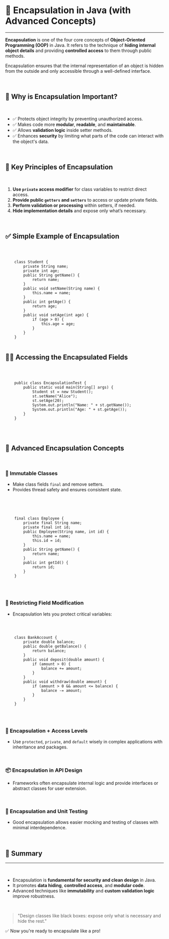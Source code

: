 # 🔐 Encapsulation in Java (with Advanced Concepts)

---

**Encapsulation** is one of the four core concepts of **Object-Oriented Programming (OOP)** in Java. It refers to the technique of **hiding internal object details** and providing **controlled access** to them through public methods.

Encapsulation ensures that the internal representation of an object is hidden from the outside and only accessible through a well-defined interface.

<br/>

## 🚀 Why is Encapsulation Important?

<br/>

* ✅ Protects object integrity by preventing unauthorized access.
* ✅ Makes code more **modular**, **readable**, and **maintainable**.
* ✅ Allows **validation logic** inside setter methods.
* ✅ Enhances **security** by limiting what parts of the code can interact with the object's data.

<br/>

## 🧱 Key Principles of Encapsulation
<br/>

1. **Use `private` access modifier** for class variables to restrict direct access.
2. **Provide public `getters` and `setters`** to access or update private fields.
3. **Perform validation or processing** within setters, if needed.
4. **Hide implementation details** and expose only what’s necessary.

<br/>

## ✅ Simple Example of Encapsulation

<br/>
<div class="code-container">
  <pre><code class="code-block">
    <span class="keyword">class</span> <span class="classname">Student</span> {
        <span class="keyword">private</span> <span class="classname">String</span> <span class="variable-name">name</span>;
        <span class="keyword">private</span> <span class="classname">int</span> <span class="variable-name">age</span>;
        <span class="keyword">public</span> <span class="classname">String</span> <span class="method">getName</span>() {
            <span class="keyword">return</span> <span class="variable-name">name</span>;
        }
        <span class="keyword">public</span> <span class="keyword">void</span> <span class="method">setName</span>(<span class="classname">String</span> <span class="variable-name">name</span>) {
            <span class="keyword">this</span>.<span class="variable-name">name</span> = <span class="variable-name">name</span>;
        }
        <span class="keyword">public</span> <span class="classname">int</span> <span class="method">getAge</span>() {
            <span class="keyword">return</span> <span class="variable-name">age</span>;
        }
        <span class="keyword">public</span> <span class="keyword">void</span> <span class="method">setAge</span>(<span class="classname">int</span> <span class="variable-name">age</span>) {
            <span class="keyword">if</span> (<span class="variable-name">age</span> > <span class="number">0</span>) {
                <span class="keyword">this</span>.<span class="variable-name">age</span> = <span class="variable-name">age</span>;
            }
        }
    }
  </code></pre>
</div>


## 👨‍💻 Accessing the Encapsulated Fields

<br/>
<div class="code-container">
  <pre><code class="code-block">
    <span class="keyword">public</span> <span class="keyword">class</span> <span class="classname">EncapsulationTest</span> {
        <span class="keyword">public</span> <span class="keyword">static</span> <span class="keyword">void</span> <span class="function-name">main</span>(<span class="keyword">String</span>[] <span class="variable-name">args</span>) {
            <span class="classname">Student</span> <span class="variable-name">st</span> = <span class="keyword">new</span> <span class="classname">Student</span>();
            <span class="variable-name">st</span>.<span class="function-name">setName</span>(<span class="string">"Alice"</span>);
            <span class="variable-name">st</span>.<span class="function-name">setAge</span>(<span class="number">20</span>);
            <span class="keyword">System</span>.<span class="function-name">out</span>.<span class="function-name">println</span>(<span class="string">"Name: "</span> + <span class="variable-name">st</span>.<span class="function-name">getName</span>());
            <span class="keyword">System</span>.<span class="function-name">out</span>.<span class="function-name">println</span>(<span class="string">"Age: "</span> + <span class="variable-name">st</span>.<span class="function-name">getAge</span>());
        }
    }
  </code></pre>
</div>


<br/>

## 🧠 Advanced Encapsulation Concepts

<br/>

### 🔄 Immutable Classes

* Make class fields `final` and remove setters.
* Provides thread safety and ensures consistent state.

<br/><br/>
<div class="code-container">
  <pre><code class="code-block">
    <span class="keyword">final</span> <span class="keyword">class</span> <span class="classname">Employee</span> {
        <span class="keyword">private</span> <span class="keyword">final</span> <span class="classname">String</span> <span class="variable-name">name</span>;
        <span class="keyword">private</span> <span class="keyword">final</span> <span class="classname">int</span> <span class="variable-name">id</span>;
        <span class="keyword">public</span> <span class="classname">Employee</span>(<span class="classname">String</span> <span class="variable-name">name</span>, <span class="classname">int</span> <span class="variable-name">id</span>) {
            <span class="variable-name">this</span>.<span class="variable-name">name</span> = <span class="variable-name">name</span>;
            <span class="variable-name">this</span>.<span class="variable-name">id</span> = <span class="variable-name">id</span>;
        }
        <span class="keyword">public</span> <span class="classname">String</span> <span class="function-name">getName</span>() {
            <span class="keyword">return</span> <span class="variable-name">name</span>;
        }
        <span class="keyword">public</span> <span class="classname">int</span> <span class="function-name">getId</span>() {
            <span class="keyword">return</span> <span class="variable-name">id</span>;
        }
    }
  </code></pre>
</div>


<br/>

### 🛑 Restricting Field Modification

* Encapsulation lets you protect critical variables:

<br/>
<div class="code-container">
  <pre><code class="code-block">
    <span class="keyword">class</span> <span class="classname">BankAccount</span> {
        <span class="keyword">private</span> <span class="classname">double</span> <span class="variable-name">balance</span>;
        <span class="keyword">public</span> <span class="classname">double</span> <span class="function-name">getBalance</span>() {
            <span class="keyword">return</span> <span class="variable-name">balance</span>;
        }
        <span class="keyword">public</span> <span class="keyword">void</span> <span class="function-name">deposit</span>(<span class="classname">double</span> <span class="variable-name">amount</span>) {
            <span class="keyword">if</span> (<span class="variable-name">amount</span> <span class="operator">></span> <span class="number">0</span>) {
                <span class="variable-name">balance</span> <span class="operator">+=</span> <span class="variable-name">amount</span>;
            }
        }
        <span class="keyword">public</span> <span class="keyword">void</span> <span class="function-name">withdraw</span>(<span class="classname">double</span> <span class="variable-name">amount</span>) {
            <span class="keyword">if</span> (<span class="variable-name">amount</span> <span class="operator">></span> <span class="number">0</span> <span class="keyword">&&</span> <span class="variable-name">amount</span> <span class="operator"><=</span> <span class="variable-name">balance</span>) {
                <span class="variable-name">balance</span> <span class="operator">-=</span> <span class="variable-name">amount</span>;
            }
        }
    }
  </code></pre>
</div>


<br/>

### 🔐 Encapsulation + Access Levels

* Use `protected`, `private`, and `default` wisely in complex applications with inheritance and packages.

<br/>

### 📦 Encapsulation in API Design

* Frameworks often encapsulate internal logic and provide interfaces or abstract classes for user extension.

<br/>

### 🧪 Encapsulation and Unit Testing

* Good encapsulation allows easier mocking and testing of classes with minimal interdependence.

<br/>

## 🧩 Summary

---

<br/>

* Encapsulation is **fundamental for security and clean design** in Java.
* It promotes **data hiding**, **controlled access**, and **modular code**.
* Advanced techniques like **immutability** and **custom validation logic** improve robustness.
<br/>

> "Design classes like black boxes: expose only what is necessary and hide the rest."



✅ Now you're ready to encapsulate like a pro!
